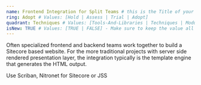 ```yaml
---
name: Frontend Integration for Split Teams # this is the Title of your Blip
ring: Adopt # Values: [Hold | Assess | Trial | Adopt]
quadrant: Techniques # Values: [Tools-And-Libraries | Techniques | Modules | Products] - Make sure to keep these exact values, the Radar is also case sensitive.
isNew: TRUE # Values: [TRUE | FALSE] - Make sure to keep the value all uppercase.
---
```


Often specialized frontend and backend teams work together to build a Sitecore based website. For the more traditional projects with server side rendered presentation layer, the integration typically is the template engine that generates the HTML output. 

Use Scriban, Nitronet for Sitecore or JSS
